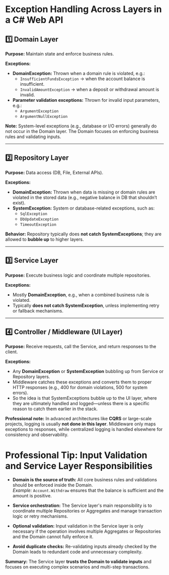 # Exception Handling Across Layers in a C# Web API

## 1️⃣ Domain Layer

**Purpose:** Maintain state and enforce business rules.

**Exceptions:**

- **DomainException:** Thrown when a domain rule is violated, e.g.:
  - `InsufficientFundsException` → when the account balance is insufficient.
  - `InvalidAmountException` → when a deposit or withdrawal amount is invalid.
- **Parameter validation exceptions:** Thrown for invalid input parameters, e.g.:
  - `ArgumentException`
  - `ArgumentNullException`

**Note:** System-level exceptions (e.g., database or I/O errors) generally do not occur in the Domain layer. The Domain focuses on enforcing business rules and validating inputs.

---

## 2️⃣ Repository Layer

**Purpose:** Data access (DB, File, External APIs).

**Exceptions:**

- **DomainException:** Thrown when data is missing or domain rules are violated in the stored data (e.g., negative balance in DB that shouldn’t exist).  
- **SystemException:** System or database-related exceptions, such as:
  - `SqlException`
  - `DbUpdateException`
  - `TimeoutException`

**Behavior:** Repository typically does **not catch SystemExceptions**; they are allowed to **bubble up** to higher layers.

---

## 3️⃣ Service Layer

**Purpose:** Execute business logic and coordinate multiple repositories.

**Exceptions:**

- Mostly **DomainException**, e.g., when a combined business rule is violated.  
- Typically **does not catch SystemException**, unless implementing retry or fallback mechanisms.

---

## 4️⃣ Controller / Middleware (UI Layer)

**Purpose:** Receive requests, call the Service, and return responses to the client.

**Exceptions:**

- Any **DomainException** or **SystemException** bubbling up from Service or Repository layers.  
- Middleware catches these exceptions and converts them to proper HTTP responses (e.g., 400 for domain violations, 500 for system errors).
- So the idea is that SystemExceptions bubble up to the UI layer, where they are ultimately handled and logged—unless there is a specific reason to catch them earlier in the stack.

**Professional note:** In advanced architectures like **CQRS** or large-scale projects, logging is usually **not done in this layer**. Middleware only maps exceptions to responses, while centralized logging is handled elsewhere for consistency and observability.

# Professional Tip: Input Validation and Service Layer Responsibilities

- **Domain is the source of truth:** All core business rules and validations should be enforced inside the Domain.  
  *Example:* `Account.Withdraw` ensures that the balance is sufficient and the amount is positive.

- **Service orchestration:** The Service layer's main responsibility is to coordinate multiple Repositories or Aggregates and manage transaction logic or retry mechanisms.

- **Optional validation:** Input validation in the Service layer is only necessary if the operation involves multiple Aggregates or Repositories and the Domain cannot fully enforce it.

- **Avoid duplicate checks:** Re-validating inputs already checked by the Domain leads to redundant code and unnecessary complexity.

**Summary:** The Service layer **trusts the Domain to validate inputs** and focuses on executing complex scenarios and multi-step transactions.

